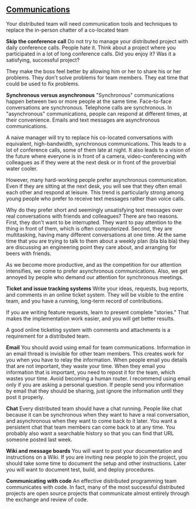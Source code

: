 [Communications](http://www.continuousagile.com/unblock/team_communication.html)
------------------------------------
Your distributed team will need communication tools and techniques to replace the in-person chatter of a co-located team

**Skip the conference call**
Do not try to manage your distributed project with daily conference calls. People hate it. Think about a project where you participated in a lot of long conference calls. Did you enjoy it? Was it a satisfying, successful project?

They make the boss feel better by allowing him or her to share his or her problems. They don't solve problems for team members. They eat time that could be used to fix problems.

**Synchronous versus asynchronous**
"Synchronous" communications happen between two or more people at the same time. Face-to-face conversations are synchronous. Telephone calls are synchronous. In "asynchronous" communications, people can respond at different times, at their convenience. Emails and text messages are asynchronous communications.

A naive manager will try to replace his co-located conversations with equivalent, high-bandwidth, synchronous communications. This leads to a lot of conference calls, some of them late at night. It also leads to a vision of the future where everyone is in front of a camera, video-conferencing with colleagues as if they were at the next desk or in front of the proverbial water cooler.

However, many hard-working people prefer asynchronous communication. Even if they are sitting at the next desk, you will see that they often email each other and respond at leisure. This trend is particularly strong among young people who prefer to receive text messages rather than voice calls.

Why do they prefer short and seemingly unsatisfying text messages over real conversations with friends and colleagues? There are two reasons. First, they don't want to be interrupted. They want to pay attention to the thing in front of them, which is often computerized. Second, they are multitasking, having many different conversations at one time. At the same time that you are trying to talk to them about a weekly plan (bla bla bla) they are discussing an engineering point they care about, and arranging for beers with friends.

As we become more productive, and as the competition for our attention intensifies, we come to prefer asynchronous communications. Also, we get annoyed by people who demand our attention for synchronous meetings.

**Ticket and issue tracking systems**
Write your ideas, requests, bug reports, and comments in an online ticket system. They will be visible to the entire team, and you have a running, long-term record of contributions.

If you are writing feature requests, learn to present complete "stories." That makes the implementation work easier, and you will get better results.

A good online ticketing system with comments and attachments is a requirement for a distributed team.

**Email**
You should avoid using email for team communications. Information in an email thread is invisible for other team members. This creates work for you when you have to relay the information. When people email you details that are not important, they waste your time. When they email you information that is important, you need to repost it for the team, which wastes your time. Avoid becoming a human router. I recommend using email only if you are asking a personal question. If people send you information by email that they should be sharing, just ignore the information until they post it properly.

**Chat**
Every distributed team should have a chat running. People like chat because it can be synchronous when they want to have a real conversation, and asynchronous when they want to come back to it later. You want a persistent chat that team members can come back to at any time. You probably also want a searchable history so that you can find that URL someone posted last week. 

**Wiki and message boards**
You will want to post your documentation and instructions on a Wiki. If you are inviting new people to join the project, you should take some time to document the setup and other instructions. Later you will want to document test, build, and deploy procedures.

**Communicating with code**
An effective distributed programming team communicates with code. In fact, many of the most successful distributed projects are open source projects that communicate almost entirely through the exchange and review of code.


